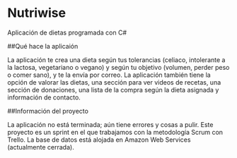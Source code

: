 # Nutriwise

Aplicación de dietas programada con C#

##Qué hace la aplicaión

La aplicación te crea una dieta según tus tolerancias (celiaco, intolerante a la lactosa, vegetariano o vegano) y según tu objetivo (volumen, perder peso o comer sano), y te la envía por correo.
La aplicación también tiene la opción de valorar las dietas, una sección para ver videos de recetas, una sección de donaciones, una lista de la compra según la dieta asignada y información de contacto.

##Información del proyecto

La aplicación no está terminada; aún tiene errores y cosas a pulir. 
Este proyecto es un sprint en el que trabajamos con la metodología Scrum con Trello.
La base de datos está alojada en Amazon Web Services (actualmente cerrada).
